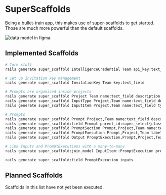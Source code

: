 # SuperScaffolds

Being a bullet-train app, this makes use of super-scaffolds to get started. Those are much
more powerful than the default scaffolds.

![data model in figma](https://github.com/swombat/promptcraft/blob/main/docs/data_model.png?raw=true)


## Implemented Scaffolds

```bash
# Core stuff
rails generate super_scaffold IntelligenceCredential Team api_key:text_field class_name:super_select

# Set up invitation key management
rails generate super_scaffold InvitationKey Team key:text_field

# Prompts are organised inside projects
rails generate super_scaffold Project Team name:text_field description:trix_editor
rails generate super_scaffold InputType Project,Team name:text_field description:trix_editor
rails generate super_scaffold InputItem Project,Team name:text_field type_id:super_select{class_name=InputType} contents:text_area

# Prompts
rails generate super_scaffold Prompt Project,Team name:text_field description:trix_editor
rails generate super_scaffold:field Prompt parent_id:super_select{class_name=Prompt} # self-reference
rails generate super_scaffold PromptSection Prompt,Project,Team name:text_field description:trix_editor contents:text_area --sortable
rails generate super_scaffold PromptExecution Prompt,Project,Team label:text_field compiled_parameters:text_area parameters_summary:text_area model:super_select
rails generate super_scaffold Output PromptExecution,Prompt,Project,Team label:text_field results:text_area input_tokens:number_field output_tokens:number_field message_id_api:text_field user_rating:number_field

# Link Inputs and PromptExecutions with a many-to-many
rails generate super_scaffold:join_model InputItem::PromptExecution prompt_execution_id{class_name=PromptExecution} input_item_id{class_name=InputItem}

rails generate super_scaffold:field PromptExecution inputs

```

## Planned Scaffolds

Scaffolds in this list have not yet been executed.

```bash
```
